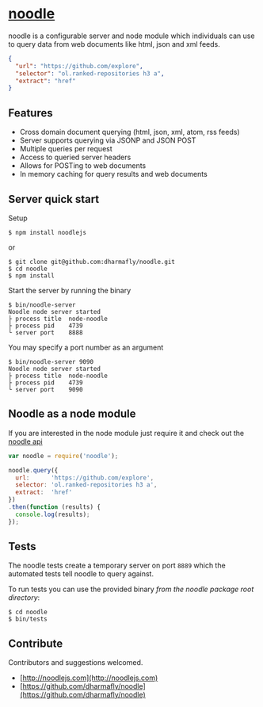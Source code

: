 [noodle](http://noodlejs.com) 
=============================

noodle is a configurable server and node module which individuals can use to query data from web documents like html, json and xml feeds.

```JSON
{
  "url": "https://github.com/explore",
  "selector": "ol.ranked-repositories h3 a",
  "extract": "href"
}
```

Features
--------

- Cross domain document querying (html, json, xml, atom, rss feeds)
- Server supports querying via JSONP and JSON POST
- Multiple queries per request
- Access to queried server headers
- Allows for POSTing to web documents
- In memory caching for query results and web documents

Server quick start
------------------

Setup

    $ npm install noodlejs

or

    $ git clone git@github.com:dharmafly/noodle.git
    $ cd noodle
    $ npm install

Start the server by running the binary

    $ bin/noodle-server
    Noodle node server started
    ├ process title  node-noodle
    ├ process pid    4739
    └ server port    8888


You may specify a port number as an argument

    $ bin/noodle-server 9090
    Noodle node server started
    ├ process title  node-noodle
    ├ process pid    4739
    └ server port    9090


Noodle as a node module
-----------------------

If you are interested in the node module just require it and check out the 
[noodle api](http://noodlejs.com/reference/#noodle-as-node-module)  

```javascript
var noodle = require('noodle');

noodle.query({
  url:      'https://github.com/explore',
  selector: 'ol.ranked-repositories h3 a',
  extract:  'href'
})
.then(function (results) {
  console.log(results);
});
```

Tests
-----

The noodle tests create a temporary server on port `8889` which the automated 
tests tell noodle to query against. 

To run tests you can use the provided binary *from the noodle package 
root directory*:

    $ cd noodle
    $ bin/tests

Contribute
----------

Contributors and suggestions welcomed.

- [http://noodlejs.com](http://noodlejs.com)  
- [https://github.com/dharmafly/noodle](https://github.com/dharmafly/noodle)  
